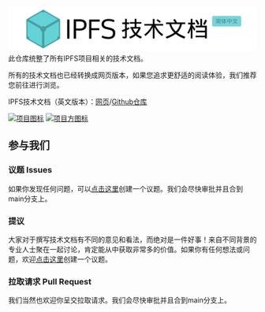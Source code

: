 ![IPFS技术文档标头横幅](ipfs-docs-header.png)
此仓库统整了所有IPFS项目相关的技术文档。

所有的技术文档也已经转换成网页版本，如果您追求更舒适的阅读体验，我们推荐您前往进行浏览。

IPFS技术文档（英文版本）：[网页](https://docs.ipfs.io/)/[Github仓库](https://github.com/ipfs/ipfs-docs)

[![项目图标](https://img.shields.io/badge/%E9%A1%B9%E7%9B%AE-IPFS-blue)](https://ipfs.io/) 
[![项目方图标](https://img.shields.io/badge/%E9%A1%B9%E7%9B%AE%E6%96%B9-Protocol%20Labs-blue)](https://protocol.ai/)

## 参与我们

### 议题 Issues
如果你发现任何问题，可以[点击这里](https://github.com/Zhixuan0318/ipfs-docs-zh-CN/issues)创建一个议题。我们会尽快审批并且合到main分支上。

### 提议 
大家对于撰写技术文档有不同的意见和看法，而绝对是一件好事！来自不同背景的专业人士聚在一起讨论，肯定能从中获取非常多的价值。如果你有任何想法或问题，欢迎[点击这里](https://github.com/Zhixuan0318/ipfs-docs-zh-CN/issues)创建一个议题。

### 拉取请求 Pull Request
我们当然也欢迎你呈交拉取请求。我们会尽快审批并且合到main分支上。


